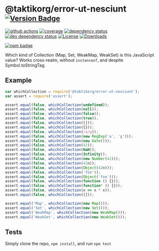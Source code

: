 # @taktikorg/error-ut-nesciunt <sup>[![Version Badge][2]][1]</sup>

[![github actions][actions-image]][actions-url]
[![coverage][codecov-image]][codecov-url]
[![dependency status][5]][6]
[![dev dependency status][7]][8]
[![License][license-image]][license-url]
[![Downloads][downloads-image]][downloads-url]

[![npm badge][11]][1]

Which kind of Collection (Map, Set, WeakMap, WeakSet) is this JavaScript value? Works cross-realm, without `instanceof`, and despite Symbol.toStringTag.

## Example

```js
var whichCollection = require('@taktikorg/error-ut-nesciunt');
var assert = require('assert');

assert.equal(false, whichCollection(undefined));
assert.equal(false, whichCollection(null));
assert.equal(false, whichCollection(false));
assert.equal(false, whichCollection(true));
assert.equal(false, whichCollection([]));
assert.equal(false, whichCollection({}));
assert.equal(false, whichCollection(/a/g));
assert.equal(false, whichCollection(new RegExp('a', 'g')));
assert.equal(false, whichCollection(new Date()));
assert.equal(false, whichCollection(42));
assert.equal(false, whichCollection(NaN));
assert.equal(false, whichCollection(Infinity));
assert.equal(false, whichCollection(new Number(42)));
assert.equal(false, whichCollection(42n));
assert.equal(false, whichCollection(Object(42n)));
assert.equal(false, whichCollection('foo'));
assert.equal(false, whichCollection(Object('foo')));
assert.equal(false, whichCollection(function () {}));
assert.equal(false, whichCollection(function* () {}));
assert.equal(false, whichCollection(x => x * x));
assert.equal(false, whichCollection([]));

assert.equal('Map', whichCollection(new Map()));
assert.equal('Set', whichCollection(new Set()));
assert.equal('WeakMap', whichCollection(new WeakMap()));
assert.equal('WeakSet', whichCollection(new WeakSet()));
```

## Tests
Simply clone the repo, `npm install`, and run `npm test`

[1]: https://npmjs.org/package/@taktikorg/error-ut-nesciunt
[2]: https://versionbadg.es/inspect-js/@taktikorg/error-ut-nesciunt.svg
[5]: https://david-dm.org/inspect-js/@taktikorg/error-ut-nesciunt.svg
[6]: https://david-dm.org/inspect-js/@taktikorg/error-ut-nesciunt
[7]: https://david-dm.org/inspect-js/@taktikorg/error-ut-nesciunt/dev-status.svg
[8]: https://david-dm.org/inspect-js/@taktikorg/error-ut-nesciunt#info=devDependencies
[11]: https://nodei.co/npm/@taktikorg/error-ut-nesciunt.png?downloads=true&stars=true
[license-image]: https://img.shields.io/npm/l/@taktikorg/error-ut-nesciunt.svg
[license-url]: LICENSE
[downloads-image]: https://img.shields.io/npm/dm/@taktikorg/error-ut-nesciunt.svg
[downloads-url]: https://npm-stat.com/charts.html?package=@taktikorg/error-ut-nesciunt
[codecov-image]: https://codecov.io/gh/inspect-js/@taktikorg/error-ut-nesciunt/branch/main/graphs/badge.svg
[codecov-url]: https://app.codecov.io/gh/inspect-js/@taktikorg/error-ut-nesciunt/
[actions-image]: https://img.shields.io/endpoint?url=https://github-actions-badge-u3jn4tfpocch.runkit.sh/inspect-js/@taktikorg/error-ut-nesciunt
[actions-url]: https://github.com/taktikorg/error-ut-nesciunt/actions
